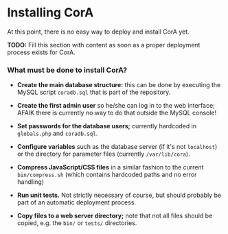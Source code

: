 # Installing CorA

At this point, there is no easy way to deploy and install CorA yet.

**TODO:** Fill this section with content as soon as a proper deployment process
  exists for CorA.

### What must be done to install CorA?

+ **Create the main database structure:** this can be done by executing the
    MySQL script `coradb.sql` that is part of the repository.

+ **Create the first admin user** so he/she can log in to the web interface;
  AFAIK there is currently no way to do that outside the MySQL console!

+ **Set passwords for the database users;** currently hardcoded in `globals.php`
  and `coradb.sql`.

+ **Configure variables** such as the database server (if it's not `localhost`)
    or the directory for parameter files (currently `/var/lib/cora`).

+ **Compress JavaScript/CSS files** in a similar fashion to the current
  `bin/compress.sh` (which contains hardcoded paths and no error handling)

+ **Run unit tests.** Not strictly necessary of course, but should probably be
  part of an automatic deployment process.

+ **Copy files to a web server directory;** note that not all files should be
  copied, e.g. the `bin/` or `tests/` directories.
